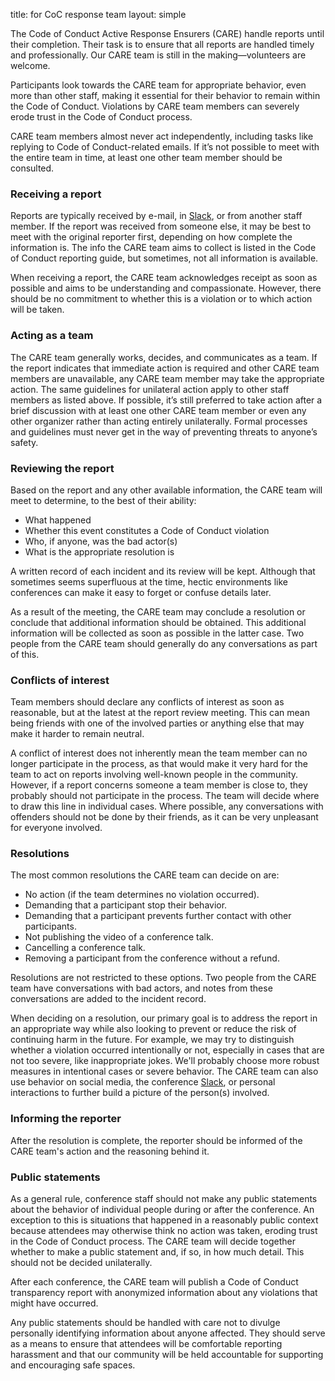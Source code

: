title: for CoC response team
layout: simple

The Code of Conduct Active Response Ensurers (CARE) handle reports until their completion. Their task is to ensure that all reports are handled timely and professionally. Our CARE team is still in the making—volunteers are welcome.

Participants look towards the CARE team for appropriate behavior, even more than other staff, making it essential for their behavior to remain within the Code of Conduct. Violations by CARE team members can severely erode trust in the Code of Conduct process.

CARE team members almost never act independently, including tasks like replying to Code of Conduct-related emails. If it’s not possible to meet with the entire team in time, at least one other team member should be consulted.

### Receiving a report

Reports are typically received by e-mail, in <a href="https://join.slack.com/t/djangoconeurope/shared_invite/zt-340erqj3r-s5ekP4aYz95jv14GZMPCAg" target="\_blank" class="pages-links">Slack</a>, or from another staff member. If the report was received from someone else, it may be best to meet with the original reporter first, depending on how complete the information is. The info the CARE team aims to collect is listed in the Code of Conduct reporting guide, but sometimes, not all information is available.

When receiving a report, the CARE team acknowledges receipt as soon as possible and aims to be understanding and compassionate. However, there should be no commitment to whether this is a violation or to which action will be taken.

### Acting as a team

The CARE team generally works, decides, and communicates as a team. If the report indicates that immediate action is required and other CARE team members are unavailable, any CARE team member may take the appropriate action. The same guidelines for unilateral action apply to other staff members as listed above. If possible, it’s still preferred to take action after a brief discussion with at least one other CARE team member or even any other organizer rather than acting entirely unilaterally. Formal processes and guidelines must never get in the way of preventing threats to anyone’s safety.

### Reviewing the report

Based on the report and any other available information, the CARE team will meet to determine, to the best of their ability:

- What happened
- Whether this event constitutes a Code of Conduct violation
- Who, if anyone, was the bad actor(s)
- What is the appropriate resolution is

A written record of each incident and its review will be kept. Although that sometimes seems superfluous at the time, hectic environments like conferences can make it easy to forget or confuse details later.

As a result of the meeting, the CARE team may conclude a resolution or conclude that additional information should be obtained. This additional information will be collected as soon as possible in the latter case. Two people from the CARE team should generally do any conversations as part of this.

### Conflicts of interest

Team members should declare any conflicts of interest as soon as reasonable, but at the latest at the report review meeting. This can mean being friends with one of the involved parties or anything else that may make it harder to remain neutral.

A conflict of interest does not inherently mean the team member can no longer participate in the process, as that would make it very hard for the team to act on reports involving well-known people in the community. However, if a report concerns someone a team member is close to, they probably should not participate in the process. The team will decide where to draw this line in individual cases. Where possible, any conversations with offenders should not be done by their friends, as it can be very unpleasant for everyone involved.

### Resolutions

The most common resolutions the CARE team can decide on are:

- No action (if the team determines no violation occurred).
- Demanding that a participant stop their behavior.
- Demanding that a participant prevents further contact with other participants.
- Not publishing the video of a conference talk.
- Cancelling a conference talk.
- Removing a participant from the conference without a refund.

Resolutions are not restricted to these options. Two people from the CARE team have conversations with bad actors, and notes from these conversations are added to the incident record.

When deciding on a resolution, our primary goal is to address the report in an appropriate way while also looking to prevent or reduce the risk of continuing harm in the future. For example, we may try to distinguish whether a violation occurred intentionally or not, especially in cases that are not too severe, like inappropriate jokes. We'll probably choose more robust measures in intentional cases or severe behavior. The CARE team can also use behavior on social media, the conference <a href="https://join.slack.com/t/djangoconeurope/shared_invite/zt-340erqj3r-s5ekP4aYz95jv14GZMPCAg" target="\_blank" class="pages-links">Slack</a>, or personal interactions to further build a picture of the person(s) involved.

### Informing the reporter

After the resolution is complete, the reporter should be informed of the CARE team's action and the reasoning behind it.

### Public statements

As a general rule, conference staff should not make any public statements about the behavior of individual people during or after the conference. An exception to this is situations that happened in a reasonably public context because attendees may otherwise think no action was taken, eroding trust in the Code of Conduct process. The CARE team will decide together whether to make a public statement and, if so, in how much detail. This should not be decided unilaterally.

After each conference, the CARE team will publish a Code of Conduct transparency report with anonymized information about any violations that might have occurred.

Any public statements should be handled with care not to divulge personally identifying information about anyone affected. They should serve as a means to ensure that attendees will be comfortable reporting harassment and that our community will be held accountable for supporting and encouraging safe spaces.
